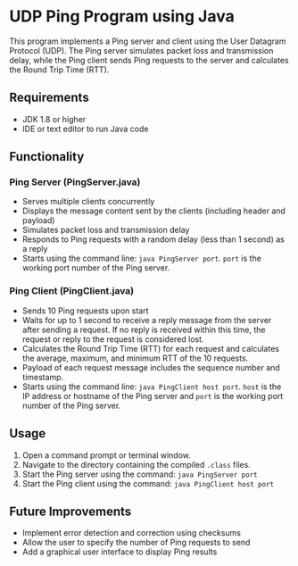 

# UDP Ping Program using Java

This program implements a Ping server and client using the User Datagram Protocol (UDP). The Ping server simulates packet loss and transmission delay, while the Ping client sends Ping requests to the server and calculates the Round Trip Time (RTT).

## Requirements
- JDK 1.8 or higher
- IDE or text editor to run Java code

## Functionality
### Ping Server (PingServer.java)
- Serves multiple clients concurrently
- Displays the message content sent by the clients (including header and payload)
- Simulates packet loss and transmission delay
- Responds to Ping requests with a random delay (less than 1 second) as a reply
- Starts using the command line: `java PingServer port`. `port` is the working port number of the Ping server.

### Ping Client (PingClient.java)
- Sends 10 Ping requests upon start
- Waits for up to 1 second to receive a reply message from the server after sending a request. If no reply is received within this time, the request or reply to the request is considered lost.
- Calculates the Round Trip Time (RTT) for each request and calculates the average, maximum, and minimum RTT of the 10 requests.
- Payload of each request message includes the sequence number and timestamp.
- Starts using the command line: `java PingClient host port`. `host` is the IP address or hostname of the Ping server and `port` is the working port number of the Ping server.

## Usage
1. Open a command prompt or terminal window.
2. Navigate to the directory containing the compiled `.class` files.
3. Start the Ping server using the command: `java PingServer port`
4. Start the Ping client using the command: `java PingClient host port`

## Future Improvements
- Implement error detection and correction using checksums
- Allow the user to specify the number of Ping requests to send
- Add a graphical user interface to display Ping results
